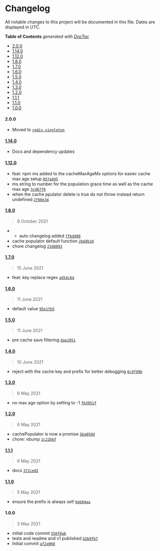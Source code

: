 # Changelog

All notable changes to this project will be documented in this file. Dates are displayed in UTC.

<!-- START doctoc generated TOC please keep comment here to allow auto update -->
<!-- DON'T EDIT THIS SECTION, INSTEAD RE-RUN doctoc TO UPDATE -->
**Table of Contents**  *generated with [DocToc](https://github.com/thlorenz/doctoc)*

- [2.0.0](#200)
- [1.14.0](#1140)
- [1.12.0](#1120)
- [1.8.0](#180)
- [1.7.0](#170)
- [1.6.0](#160)
- [1.5.0](#150)
- [1.4.0](#140)
- [1.3.0](#130)
- [1.2.0](#120)
- [1.1.1](#111)
- [1.1.0](#110)
- [1.0.0](#100)

<!-- END doctoc generated TOC please keep comment here to allow auto update -->

#### 2.0.0
- Moved to [`redis-singleton`](https://www.npmjs.com/package/redis-singleton)

#### [1.14.0](https://github.com/johndcarmichael/distributed-systems-cache/compare/1.12.0...1.14.0)
- Docs and dependency updates

#### [1.12.0](https://github.com/johndcarmichael/distributed-systems-cache/compare/1.8.0...1.12.0)

- feat: npm ms added to the cacheMaxAgeMs options for easier cache max age setup [`057ad45`](https://github.com/johndcarmichael/distributed-systems-cache/commit/057ad455f0a73d7e173677670a7856d55dd57a8c)
- ms string to number for the population grace time as well as the cache max age [`3cd67f0`](https://github.com/johndcarmichael/distributed-systems-cache/commit/3cd67f0dda6af8eba5b315647bee3c393e26c8e2)
- when the cache ppulator delete is true do not throw instead return undefined [`2f60e34`](https://github.com/johndcarmichael/distributed-systems-cache/commit/2f60e34d280a20a5279c364cbb2c5d4ed4b3b63d)

#### [1.8.0](https://github.com/johndcarmichael/distributed-systems-cache/compare/1.7.0...1.8.0)

> 9 October 2021

- - auto changelog added [`ffbdd80`](https://github.com/johndcarmichael/distributed-systems-cache/commit/ffbdd801b9a88ba3413e12d548fc3b3a145b6350)
- cache populator default function [`2bddb34`](https://github.com/johndcarmichael/distributed-systems-cache/commit/2bddb345516e35a23dbe30118e4a7f6f6bdc2d30)
- chore changelog [`23d8893`](https://github.com/johndcarmichael/distributed-systems-cache/commit/23d889306f6a9f93740d3306e0f92ca0d0faa16b)

#### [1.7.0](https://github.com/johndcarmichael/distributed-systems-cache/compare/1.6.0...1.7.0)

> 15 June 2021

- feat: key replace regex [`ad54c64`](https://github.com/johndcarmichael/distributed-systems-cache/commit/ad54c64dbc6336b2681673c60a1de5028b6060b5)

#### [1.6.0](https://github.com/johndcarmichael/distributed-systems-cache/compare/1.5.0...1.6.0)

> 11 June 2021

- default value [`95e1fb5`](https://github.com/johndcarmichael/distributed-systems-cache/commit/95e1fb5c525d71769c7e03cf7f5ac107db6ee253)

#### [1.5.0](https://github.com/johndcarmichael/distributed-systems-cache/compare/1.4.0...1.5.0)

> 11 June 2021

- pre cache save filtering [`dae2851`](https://github.com/johndcarmichael/distributed-systems-cache/commit/dae2851c22d8082f12fc6dd5d98de91eb7bd75c4)

#### [1.4.0](https://github.com/johndcarmichael/distributed-systems-cache/compare/1.3.0...1.4.0)

> 10 June 2021

- reject with the cache key and prefix for better debugging [`6c9f99b`](https://github.com/johndcarmichael/distributed-systems-cache/commit/6c9f99bf31a9382967fde5c75b9e56fa44e82553)

#### [1.3.0](https://github.com/johndcarmichael/distributed-systems-cache/compare/1.2.0...1.3.0)

> 6 May 2021

- no max age option by setting to -1  [`fb3951f`](https://github.com/johndcarmichael/distributed-systems-cache/commit/fb3951f3ea2aca653d15769ce54f078ab57f5b84)

#### [1.2.0](https://github.com/johndcarmichael/distributed-systems-cache/compare/1.1.1...1.2.0)

> 6 May 2021

- cachePopulator is now a promise [`56a059d`](https://github.com/johndcarmichael/distributed-systems-cache/commit/56a059d2669840bfb3fa4fc5ffba1d398abaa053)
- chore: vbump [`2c22bbf`](https://github.com/johndcarmichael/distributed-systems-cache/commit/2c22bbf5562b859902c29cfba7ee1d6820e240f3)

#### [1.1.1](https://github.com/johndcarmichael/distributed-systems-cache/compare/1.1.0...1.1.1)

> 6 May 2021

- docs [`372ce02`](https://github.com/johndcarmichael/distributed-systems-cache/commit/372ce02d2f0b1446c66b13ddc031098e43f18499)

#### [1.1.0](https://github.com/johndcarmichael/distributed-systems-cache/compare/1.0.0...1.1.0)

> 5 May 2021

- ensure the prefix is always set! [`6eb84aa`](https://github.com/johndcarmichael/distributed-systems-cache/commit/6eb84aa1124ba7fef8cdbcb6a9c8bd1b1fe5f346)

#### 1.0.0

> 3 May 2021

- initial code commit [`556f0ab`](https://github.com/johndcarmichael/distributed-systems-cache/commit/556f0abd44ca46c47871afab27c9c99e292bff19)
- tests and readme and v1 published [`b2b9fb7`](https://github.com/johndcarmichael/distributed-systems-cache/commit/b2b9fb725067fe345873ff62184d7b65d91193df)
- Initial commit [`af2a968`](https://github.com/johndcarmichael/distributed-systems-cache/commit/af2a96850f94d2614a4f1f74149dd75890d183bd)
